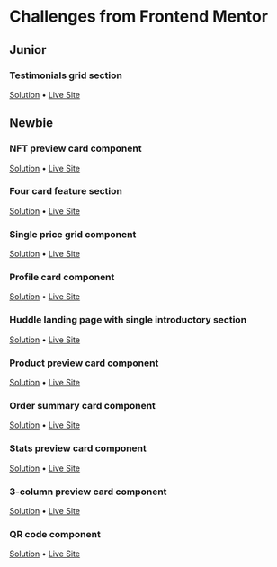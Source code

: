 # Challenges from Frontend Mentor

## Junior

### Testimonials grid section

[Solution](https://github.com/coinfilip/frontend-mentor/tree/main/junior/testimonials-grid-section-main) &bull; [Live Site](https://coinfilip.github.io/frontend-mentor/junior/testimonials-grid-section-main)

## Newbie

### NFT preview card component

[Solution](https://github.com/coinfilip/frontend-mentor/tree/main/newbie/nft-preview-card-component-main) &bull; [Live Site](https://coinfilip.github.io/frontend-mentor/newbie/nft-preview-card-component-main/)

### Four card feature section

[Solution](https://github.com/coinfilip/frontend-mentor/tree/main/newbie/four-card-feature-section-master) &bull; [Live Site](https://coinfilip.github.io/frontend-mentor/newbie/four-card-feature-section-master/)


### Single price grid component

[Solution](https://github.com/coinfilip/frontend-mentor/tree/main/newbie/single-price-grid-component-master) &bull; [Live Site](https://coinfilip.github.io/frontend-mentor/newbie/single-price-grid-component-master)

### Profile card component

[Solution](https://github.com/coinfilip/frontend-mentor/tree/main/newbie/profile-card-component-main) &bull; [Live Site](https://coinfilip.github.io/frontend-mentor/newbie/profile-card-component-main)

### Huddle landing page with single introductory section

[Solution](https://github.com/coinfilip/frontend-mentor/tree/main/newbie/huddle-landing-page-with-single-introductory-section-master) &bull; [Live Site](https://coinfilip.github.io/frontend-mentor/newbie/huddle-landing-page-with-single-introductory-section-master)

### Product preview card component

[Solution](https://github.com/coinfilip/frontend-mentor/tree/main/newbie/product-preview-card-component-main) &bull; [Live Site](https://coinfilip.github.io/frontend-mentor/newbie/product-preview-card-component-main/)

### Order summary card component

[Solution](https://github.com/coinfilip/frontend-mentor/tree/main/newbie/order-summary-component-main) &bull; [Live Site](https://coinfilip.github.io/frontend-mentor/newbie/order-summary-component-main/)

### Stats preview card component

[Solution](https://github.com/coinfilip/frontend-mentor/tree/main/newbie/stats-preview-card-component-main) &bull; [Live Site](https://coinfilip.github.io/frontend-mentor/newbie/stats-preview-card-component-main/)

### 3-column preview card component

[Solution](https://github.com/coinfilip/frontend-mentor/tree/main/newbie/3-column-preview-card-component-main) &bull; [Live Site](https://coinfilip.github.io/frontend-mentor/newbie/3-column-preview-card-component-main/)

### QR code component

[Solution](https://github.com/coinfilip/frontend-mentor/tree/main/newbie/qr-code-component-main) &bull; [Live Site](https://coinfilip.github.io/frontend-mentor/newbie/qr-code-component-main/)